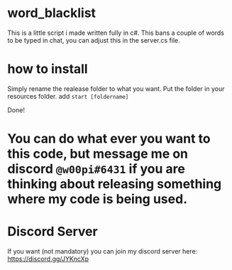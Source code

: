 # word_blacklist

This is a little script i made written fully in c#. This bans a couple of words to be typed in chat, you can adjust this in the server.cs file.

# how to install

Simply rename the realease folder to what you want.
Put the folder in your resources folder.
add `start [foldername]`

Done!

# You can do what ever you want to this code, but message me on discord `@w00pi#6431` if you are thinking about releasing something where my code is being used.

# Discord Server

If you want (not mandatory) you can join my discord server here: https://discord.gg/JYKncXp
